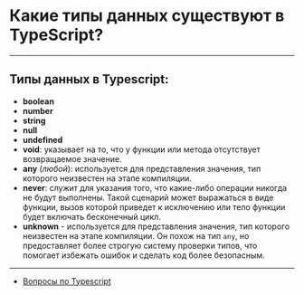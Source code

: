 # Какие типы данных существуют в TypeScript?

---

## Типы данных в Typescript:

- **boolean**
- **number**
- **string**
- **null**
- **undefined**
- **void**: указывает на то, что у функции или метода отсутствует возвращаемое значение.
- **any** (_любой_): используется для представления значения, тип которого неизвестен на этапе компиляции.
- **never**: служит для указания того, что какие-либо операции никогда не будут выполнены. Такой сценарий может выражаться в виде функции, вызов которой приведет к исключению или тело функции будет включать бесконечный цикл.
- **unknown** - используется для представления значения, тип которого неизвестен на этапе компиляции. Он похож на тип `any`, но предоставляет более строгую систему проверки типов, что помогает избежать ошибок и сделать код более безопасным.

---

- [Вопросы по Typescript](./typeScript.md)
